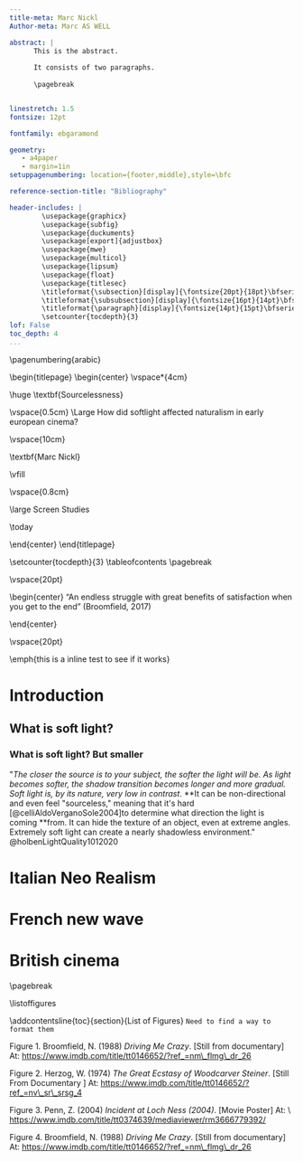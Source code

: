 ```yaml
---
title-meta: Marc Nickl
Author-meta: Marc AS WELL

abstract: |
      This is the abstract.
    
      It consists of two paragraphs.
      
      \pagebreak


linestretch: 1.5
fontsize: 12pt

fontfamily: ebgaramond

geometry:
   - a4paper
   - margin=1in
setuppagenumbering: location={footer,middle},style=\bfc

reference-section-title: "Bibliography"

header-includes: |
        \usepackage{graphicx}
        \usepackage{subfig}
        \usepackage{duckuments}
        \usepackage[export]{adjustbox}
        \usepackage{mwe}
        \usepackage{multicol}
        \usepackage{lipsum}
        \usepackage{float}
        \usepackage{titlesec}
        \titleformat{\subsection}[display]{\fontsize{20pt}{18pt}\bfseries}{}{5pt}{}
        \titleformat{\subsubsection}[display]{\fontsize{16pt}{14pt}\bfseries}{}{5pt}{}
        \titleformat{\paragraph}[display]{\fontsize{14pt}{15pt}\bfseries}{}{5pt}{}
        \setcounter{tocdepth}{3}
lof: False
toc_depth: 4
...
```



\pagenumbering{arabic}



\begin{titlepage}
    \begin{center}
        \vspace*{4cm}
            
  \huge
        \textbf{Sourcelessness}
            
 \vspace{0.5cm}
        \Large
    How did softlight affected naturalism in early european cinema?


            
   \vspace{10cm}
            
\textbf{Marc Nickl}
            
\vfill
            
            
 \vspace{0.8cm}
                        
   \large
        Screen Studies 
        
\today
            
 \end{center}
\end{titlepage}


\setcounter{tocdepth}{3}
\tableofcontents
\pagebreak

\vspace{20pt}

\begin{center}
“An endless struggle with great benefits of satisfaction when you get to the end” (Broomfield, 2017)

\end{center}

\vspace{20pt}


\emph{this is a inline test to see if it works}


# Introduction

## What is soft light?
### What is soft light? But smaller

"_The closer the source is to your subject, the softer the light will be. As light becomes softer, the shadow transition becomes longer and more gradual. Soft light is, by its nature, very low in contrast_. **It can be non-directional and even feel "sourceless," meaning that it's hard  [@celliAldoVerganoSole2004]to determine what direction the light is coming **from. It can hide the texture of an object, even at extreme angles. Extremely soft light can create a nearly shadowless environment." @holbenLightQuality1012020 


# Italian Neo Realism 




# French new wave

# British cinema

\pagebreak

\listoffigures

\addcontentsline{toc}{section}{List of Figures}
`Need to find a way to format them`

Figure 1. Broomfield, N. (1988) _Driving Me Crazy_.  [Still from documentary] At: https://www.imdb.com/title/tt0146652/?ref_=nm\_flmg\_dr_26  
  
Figure 2. Herzog, W. (1974) _The Great Ecstasy of Woodcarver Steiner_.  [Still From Documentary ] At: https://www.imdb.com/title/tt0146652/?ref_=nv\_sr\_srsg_4  
  
Figure 3. Penn, Z. (2004) _Incident at Loch Ness (2004)_.  [Movie Poster] At: \\ https://www.imdb.com/title/tt0374639/mediaviewer/rm3666779392/  
  
Figure 4. Broomfield, N. (1988) _Driving Me Crazy_.  [Still from documentary\] At: https://www.imdb.com/title/tt0146652/?ref_=nm\_flmg\_dr_26

